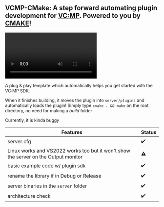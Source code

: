 ## VCMP-CMake: A step forward automating plugin development for [VC:MP](https://vc-mp.org/). Powered to you by [CMAKE](https://cmake.org/cmake/help/latest/)!

![](terminal.webm)

A plug & play template which automatically helps you get started with the VC:MP SDK.

When it finishes building, it moves the plugin into `server/plugins` and automatically loads the plugin! Simply type `cmake . && make` on the root directory, no need for making a *build* folder

Currently, it is kinda buggy

| Features | Status |
| - | - |
| server.cfg|✔️|
| Linux works and VS2022 works too but it won't show the server on the Output monitor|⚠️|
| basic example code w/ plugin sdk|✔️|
| rename the library if in Debug or Release|✔️|
| server binaries in the `server` folder|✔️|
| architecture check |✔️|

